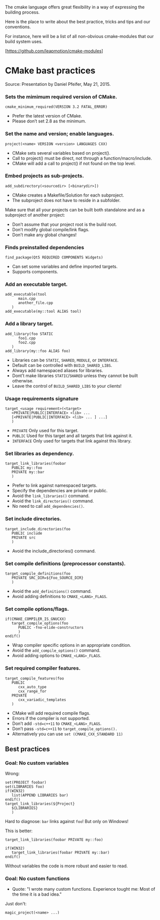 The cmake language offers great flexibility in a way of expressing the building process. 

Here is the place to write about the best practice, tricks and tips and our conventions.

For instance, here will be a list of all non-obvious cmake-modules that our build system uses. 

[https://github.com/leapmotion/cmake-modules]


# CMake bast practices

Source: Presentation by 
Daniel Pfeifer,
May 21, 2015. 

### Sets the mimimum required version of CMake.


`cmake_minimum_required(VERSION 3.2 FATAL_ERROR)`

* Prefer the latest version of CMake.
* Please don’t set 2.8 as the minimum.

### Set the name and version; enable languages.

`project(<name> VERSION <version> LANGUAGES CXX)`

* CMake sets several variables based on project().
* Call to project() must be direct, not through a
function/macro/include.
* CMake will add a call to project() if not found on the top level.

### Embed projects as sub-projects.

`add_subdirectory(<sourcedir> [<binarydir>])`

* CMake creates a Makefile/Solution for each subproject.
* The subproject does not have to reside in a subfolder.

Make sure that all your projects can be built both standalone and as
a subproject of another project:

* Don’t assume that your project root is the build root.
* Don’t modify global compile/link flags.
* Don’t make any global changes!

### Finds preinstalled dependencies

`find_package(Qt5 REQUIRED COMPONENTS Widgets)`

* Can set some variables and define imported targets.
* Supports components.

### Add an executable target.

```
add_executable(tool
      main.cpp
      another_file.cpp
   )
add_executable(my::tool ALIAS tool)
```

### Add a library target.

```
add_library(foo STATIC
      foo1.cpp
      foo2.cpp
   )
add_library(my::foo ALIAS foo)
```

* Libraries can be `STATIC`, `SHARED`, `MODULE`, or `INTERFACE`.
* Default can be controlled with `BUILD_SHARED_LIBS`.
* Always add namespaced aliases for libraries.
* Dont’t make libraries `STATIC`/`SHARED` unless they cannot be built
otherwise.
* Leave the control of `BUILD_SHARED_LIBS` to your clients!

### Usage requirements signature

```
target_<usage requirement>(<target>
   <PRIVATE|PUBLIC|INTERFACE> <lib> ...
   [<PRIVATE|PUBLIC|INTERFACE> <lib> ... ] ...]
   )
```

* `PRIVATE` Only used for this target.
* `PUBLIC` Used for this target and all targets that link against it.
* `INTERFACE` Only used for targets that link against this library.

### Set libraries as dependency.

```
target_link_libraries(foobar
   PUBLIC my::foo
   PRIVATE my::bar
   )
```

* Prefer to link against namespaced targets.
* Specify the dependencies are private or public.
* Avoid the `link_libraries()` command.
* Avoid the `link_directories()` command.
* No need to call `add_dependencies()`.

### Set include directories.

```
target_include_directories(foo
   PUBLIC include
   PRIVATE src
   )
```

* Avoid the include_directories() command.

### Set compile definitions (preprocessor constants).

```
target_compile_definitions(foo
   PRIVATE SRC_DIR=${Foo_SOURCE_DIR}
   )
```

* Avoid the `add_definitions()` command.
* Avoid adding definitions to `CMAKE_<LANG>_FLAGS`.

### Set compile options/flags.

```
if(CMAKE_COMPILER_IS_GNUCXX)
   target_compile_options(foo
      PUBLIC -fno-elide-constructors
      )
endif()
```

* Wrap compiler specific options in an appropriate condition.
* Avoid the `add_compile_options()` command.
* Avoid adding options to `CMAKE_<LANG>_FLAGS`.

### Set required compiler features.

```
target_compile_features(foo
   PUBLIC
      cxx_auto_type
      cxx_range_for
   PRIVATE
      cxx_variadic_templates
   )

```

* CMake will add required compile flags.
* Errors if the compiler is not supported.
* Don’t add `-std=c++11` to `CMAKE_<LANG>_FLAGS`.
* Don’t pass `-std=c++11` to `target_compile_options().`
* Alternatively you can use `set (CMAKE_CXX_STANDARD 11)`


## Best practices

### Goal: No custom variables

Wrong:

```
set(PROJECT foobar)
set(LIBRARIES foo)
if(WIN32)
   list(APPEND LIBRARIES bar)
endif()
target_link_libraries(${Project}
   ${LIBRARIES}
   )
```

Hard to diagnose:
`bar` links against `foo`! But only on Windows!

This is better:

```
target_link_libraries(foobar PRIVATE my::foo)

if(WIN32)
   target_link_libraries(foobar PRIVATE my::bar)
endif()
```

Without variables the code is more robust and easier to read.


### Goal: No custom functions

* Quote: "I wrote many custom functions. Experience tought me: Most of the time it is a bad idea."

Just don't:

```
magic_project(<name> ...)

```


